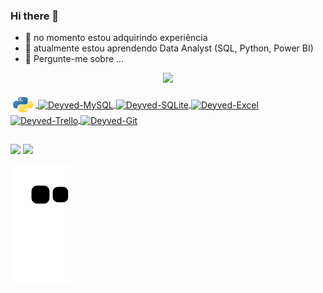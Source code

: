 ### Hi there 👋

- 🔭 no momento estou adquirindo experiência
- 🌱 atualmente estou aprendendo Data Analyst (SQL, Python, Power BI)
- 💬 Pergunte-me sobre ...

<div align="center">
  <a href="https://github.com/DeyvedAntonio">
  <img height="180em" src="https://github-readme-stats.vercel.app/api/top-langs/?username=DeyvedAntonio&layout=compact&langs_count=7&theme=dark"/>
</div>
  
<div style="display: inline_block"><br>
  <img align="center" alt="Deyved-Python" height="30" width="40" src="https://raw.githubusercontent.com/devicons/devicon/master/icons/python/python-original.svg">
  <img align="center" alt="Deyved-MySQL" src="https://img.shields.io/badge/MySQL-005C84?style=for-the-badge&logo=mysql&logoColor=white">
  <img align="center" alt="Deyved-SQLite" src="https://img.shields.io/badge/SQLite-07405E?style=for-the-badge&logo=sqlite&logoColor=white">
  <img align="center" alt="Deyved-Excel" src="https://img.shields.io/badge/Microsoft_Excel-217346?style=for-the-badge&logo=microsoft-excel&logoColor=white">
  <img align="center" alt="Deyved-Trello" src="https://img.shields.io/badge/Trello-0052CC?style=for-the-badge&logo=trello&logoColor=white">
  <img align="center" alt="Deyved-Git" src="https://img.shields.io/badge/GIT-E44C30?style=for-the-badge&logo=git&logoColor=white">
</div>
  
 ##
  
 <div>
  <a href = "mailto:deyved.antonio@gmail.com"><img src="https://img.shields.io/badge/-Gmail-%23333?style=for-the-badge&logo=gmail&logoColor=white" target="_blank"></a>
  <a href="https://www.linkedin.com/in/DeyvedAntonio" target="_blank"><img src="https://img.shields.io/badge/-LinkedIn-%230077B5?style=for-the-badge&logo=linkedin&logoColor=white" target="_blank"></a> 
 
  ![Snake animation](https://github.com/DeyvedAntonio/DeyvedAntonio/blob/output/github-contribution-grid-snake.svg)
 
</div>
 
